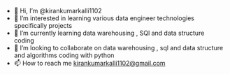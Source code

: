 - 👋 Hi, I’m @kirankumarkalli1102
- 👀 I’m interested in learning various data engineer technologies specifically projects
- 🌱 I’m currently learning data warehousing , SQl and data structure coding 
- 💞️ I’m looking to collaborate on data warehousing , sql and data structure and algorithms coding with python
- 📫 How to reach me kirankumarkalli1102@gmail.com

<!---
kirankumarkalli1102/kirankumarkalli1102 is a ✨ special ✨ repository because its `README.md` (this file) appears on your GitHub profile.
You can click the Preview link to take a look at your changes.
--->

